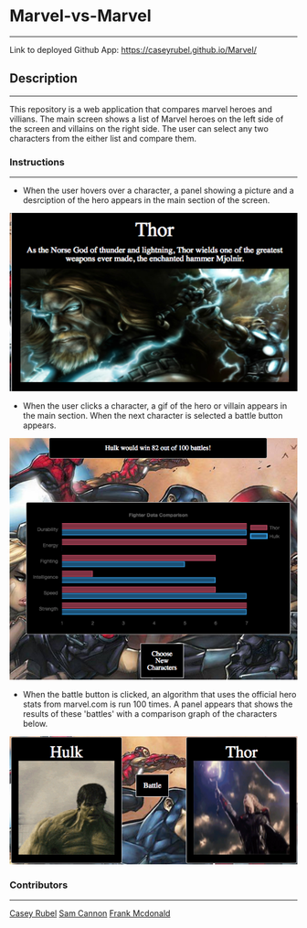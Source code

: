 # Marvel-vs-Marvel
---
Link to deployed Github App: https://caseyrubel.github.io/Marvel/

## Description
---
This repository is a web application that compares marvel heroes and villians. The main screen shows a list of Marvel heroes on the left side of the screen and villains on the right side. The user can select any two characters from the either list and compare them.

### Instructions
---
+ When the user hovers over a character, a panel showing a picture and a desrciption of the hero appears in the main section of the screen.

![img](https://github.com/Morecai/Marvel-vs-Marvel/blob/master/assets/images/MVM2.png)

+ When the user clicks a character, a gif of the hero or villain appears in the main section. When the next character is selected a battle button appears.

![img](https://github.com/Morecai/Marvel-vs-Marvel/blob/master/assets/images/MVM3.png)

+ When the battle button is clicked, an algorithm that uses the official hero stats from marvel.com is run 100 times. A panel appears that shows the results of these 'battles' with a comparison graph of the characters below.

![img](https://github.com/Morecai/Marvel-vs-Marvel/blob/master/assets/images/MVM4.png)

### Contributors
---
[Casey Rubel](https://github.com/caseyrubel)
[Sam Cannon]()
[Frank Mcdonald](https://github.com/Morecai)
